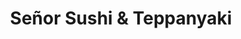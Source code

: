 ---
layout: place
title: Señor Sushi & Teppanyaki
permalink: /arizona/peoria/senor-sushi-teppanyaki.html
stateAbbr: AZ
stateName: Arizona
cityName: Peoria
seo:
  type: restaurant
  links: null
place_id: ChIJVTrzGeZrK4cRZlQOr5T7SrA
photos:
  - name: >-
      places/ChIJVTrzGeZrK4cRZlQOr5T7SrA/photos/AeeoHcIGcv-pmX2aeIdUGGNjnfmJB9-5EK9jXjuZfRSxCLAdIvTuZz7I_HNvFi4dxk-GH3YeGzrG6tvqzaEL1jy7pkO1_n3plcZqOH8ZKYE067HJ2SA7jr-X9f06O5M2bAunSvi32SInxLi4Bj-FdQRpUW5Pc_Dq7aU1JvZV3FDxxwS3yIvx4CLazLWht7Cx7VAA5OoLeVJ6Iu7rB9pAwCdk2yjMh96IClmORDvb-yDJMBgbWYsy3fG3n-XjeGXCBdc-83y0Aa0WcWz0RM5VEp6gb4xy-UTNxSv8ihhXj5iOZLrXFg
    widthPx: 1504
    heightPx: 1128
    authorAttributions:
      - displayName: Señor Sushi & Teppanyaki
        uri: https://maps.google.com/maps/contrib/108361893095647892916
        photoUri: >-
          https://lh3.googleusercontent.com/a-/ALV-UjW5Bw62hdwrzyqbsdwCykmnlQVaSitMXHrIz68W7sr75jCectM=s100-p-k-no-mo
    flagContentUri: >-
      https://www.google.com/local/imagery/report/?cb_client=maps_api_places.places_api&image_key=!1e10!2sAF1QipNtrzdRTzWIL4PuzltNxnRlu_QJ13xP4NLLA1hL&hl=en-US
    googleMapsUri: >-
      https://www.google.com/maps/place//data=!3m4!1e2!3m2!1sAF1QipNtrzdRTzWIL4PuzltNxnRlu_QJ13xP4NLLA1hL!2e10!4m2!3m1!1s0x872b6be619f33a55:0xb04afb94af0e5466
  - name: >-
      places/ChIJVTrzGeZrK4cRZlQOr5T7SrA/photos/AeeoHcKz7BZsWEIkZQk3-7OnKU-2_A4H5DDCeOSVFgkdxQaBaL8MZyHyeJtr6Lap7SCVEHfwEIOytHIqZ0EkLpxjFVIYUhUGGrcwFCG9hU0QE604GsVr5HWFq_jfJMEZZuhL4HDAlg5wxo3-CWhWt02-ncDwnPieDJyzcS6SsLVCyYIHDAc3qmSKhwDYDjg3-EImyCVhAMYW9GqoreJ7hmpoFJ5l4TLdmYAl6WRF-fWj2fYqQ9HlITuSaT-QvKD26vsdyIoT6xjhvY9UeBrz9Kq6SQZQ5PvBVUwLXH4XfPCEcaCcyQ
    widthPx: 4800
    heightPx: 3200
    authorAttributions:
      - displayName: Señor Sushi & Teppanyaki
        uri: https://maps.google.com/maps/contrib/108361893095647892916
        photoUri: >-
          https://lh3.googleusercontent.com/a-/ALV-UjW5Bw62hdwrzyqbsdwCykmnlQVaSitMXHrIz68W7sr75jCectM=s100-p-k-no-mo
    flagContentUri: >-
      https://www.google.com/local/imagery/report/?cb_client=maps_api_places.places_api&image_key=!1e10!2sAF1QipPDeYzi862HWq0S3txJRwlwf5y84Z2qS9JP72TY&hl=en-US
    googleMapsUri: >-
      https://www.google.com/maps/place//data=!3m4!1e2!3m2!1sAF1QipPDeYzi862HWq0S3txJRwlwf5y84Z2qS9JP72TY!2e10!4m2!3m1!1s0x872b6be619f33a55:0xb04afb94af0e5466
  - name: >-
      places/ChIJVTrzGeZrK4cRZlQOr5T7SrA/photos/AeeoHcKdvkcz9mwaVV-pgQshH1FHcmkUCW_FvC9YnN6L5SHVkDWCeHW8tAYBiB5tDq1y7WL_QYjvP0Y5L94iXErvRgN67WX-0gb1LlkbHrdt-gL8Viz_Qb2x6BG3S976s5USCNdx0Q1jGxAznHvw09IKCL4LZKOyGoe2m8VKr_WpivWwhcceTLBM45gtquDNaKjRjAiP-UgUr0GFEFmI0RE6_iO6wDd6BDHxArqQJLcTPwY2opoLaxnHWBqe8FOV3xAFnYMLCONTuhAz30CbMW_eg1mheVG05xtrwknwUQURmvPkLA
    widthPx: 3200
    heightPx: 4800
    authorAttributions:
      - displayName: Señor Sushi & Teppanyaki
        uri: https://maps.google.com/maps/contrib/108361893095647892916
        photoUri: >-
          https://lh3.googleusercontent.com/a-/ALV-UjW5Bw62hdwrzyqbsdwCykmnlQVaSitMXHrIz68W7sr75jCectM=s100-p-k-no-mo
    flagContentUri: >-
      https://www.google.com/local/imagery/report/?cb_client=maps_api_places.places_api&image_key=!1e10!2sAF1QipMynB9JEXF8vj3lii7aOMmEKnbAvBq37yiDTDO2&hl=en-US
    googleMapsUri: >-
      https://www.google.com/maps/place//data=!3m4!1e2!3m2!1sAF1QipMynB9JEXF8vj3lii7aOMmEKnbAvBq37yiDTDO2!2e10!4m2!3m1!1s0x872b6be619f33a55:0xb04afb94af0e5466
  - name: >-
      places/ChIJVTrzGeZrK4cRZlQOr5T7SrA/photos/AeeoHcJN3sz93xXbh1QtbSkCQdNBsxKMqSkVmcCroY37XSjFGJDaN3iAFO-uFeM7c7HqYIzxDRU3FYaaOnrLClU-j9l4apJYfS4OGDsCJm8oKLueelKnzJhB37GACQ-2nY5VOgiezlsLPl_9pX8Xa7BlM86iXm8tLLyIBrYGzHQYiEpWozsyanqOvfrLvBz7ef4uw9nXK7sl1jrJdJ2c1CtzJaTngG_I2aYnmS8nvk-p7Jm94CI3M2Ox8bmSprY6_byVPxYjO0qVj4BNw5PKxb5Vzf56ee8hpXpdm0_MXWneyWtySbm1_hk0MDSAs_6esi6FsExotz1q4wcdeSVX_CAESZSNdn1gzlItTlOMuzouTIiHjCkw9rAclnLAA90bJ90wUAEFRW1qRLvK1HYu9xxeC1N7M8GDD2uRNKm7LHSLiXw
    widthPx: 1207
    heightPx: 1417
    authorAttributions:
      - displayName: Amy Lugo
        uri: https://maps.google.com/maps/contrib/118332452820277211906
        photoUri: >-
          https://lh3.googleusercontent.com/a-/ALV-UjVyTF8cEaNbnTuo25clV7CWqvsRnuUKFPbx-KAR4JpRjVEhB7Vy=s100-p-k-no-mo
    flagContentUri: >-
      https://www.google.com/local/imagery/report/?cb_client=maps_api_places.places_api&image_key=!1e10!2sCIHM0ogKEICAgMCwt7TaFQ&hl=en-US
    googleMapsUri: >-
      https://www.google.com/maps/place//data=!3m4!1e2!3m2!1sCIHM0ogKEICAgMCwt7TaFQ!2e10!4m2!3m1!1s0x872b6be619f33a55:0xb04afb94af0e5466
  - name: >-
      places/ChIJVTrzGeZrK4cRZlQOr5T7SrA/photos/AeeoHcLyOCrUOdya6xgXa7oCh29oGiMmaOoaMtymVhlT6TD7dtKaSzhB5MRt_OcZwciA4zSHjGkPLKwoPWGdjipx1VWJJsRX-QhgWmFiE9YpT9F3Y7gtBae0DD20PsDWnMqE3lS48EpkAb8569cD3ONNcCOADvttXKC6vH-m37HD5QPSVX2BstTmGRDQ1Jy_BWaoD2dC2_QUKi-pQSf8UI5P4YvSZpSYyO4UfYiFAzVC64RT7OGM4d74Tvu8ATg2H8HhInj5FzrEKDJIhXhV4eIJWNmHZct3DS-KlGffaSGO65CceA
    widthPx: 4800
    heightPx: 3200
    authorAttributions:
      - displayName: Señor Sushi & Teppanyaki
        uri: https://maps.google.com/maps/contrib/108361893095647892916
        photoUri: >-
          https://lh3.googleusercontent.com/a-/ALV-UjW5Bw62hdwrzyqbsdwCykmnlQVaSitMXHrIz68W7sr75jCectM=s100-p-k-no-mo
    flagContentUri: >-
      https://www.google.com/local/imagery/report/?cb_client=maps_api_places.places_api&image_key=!1e10!2sAF1QipMeFxpngF1bpDQzSMv93pJy4bYWon5-dySIOXcb&hl=en-US
    googleMapsUri: >-
      https://www.google.com/maps/place//data=!3m4!1e2!3m2!1sAF1QipMeFxpngF1bpDQzSMv93pJy4bYWon5-dySIOXcb!2e10!4m2!3m1!1s0x872b6be619f33a55:0xb04afb94af0e5466
  - name: >-
      places/ChIJVTrzGeZrK4cRZlQOr5T7SrA/photos/AeeoHcJ4MSXUS6WJ2hAF8SXWFk9w84PhsuDcoJqcSSHQRaFqYPWDN1ZT0rR3EqApoI47jcFfdqa4-nitFi2mo8onGTALsA0moxwOUApgojxkX8YvHHomDinItTJyibno2eECDX-lVYLFKEOUL5qfulW5pAG3rtn5acCaEzyACZEfKq0Rd2-6PLj4l54h2QUVrL6bZ1FII7LaSo5bSzn_wLHp0-U62v9Kw4DPDZq1Zau3Eb8SYxUDb84VG79NGKl56YCQOfAahpgd_qiIkTMQIvwsh6dCR1CZNxPc32Ie7y_Aa23Sb0zToT7nbm6EsddsDc737wbr07b0Ru_hD6RqYGeh3yrA1Cs7Rq5Y4aM6NzaLtuSeOHY30As9UD10OjiTD1ybRHZM9ZwNywTMTXP8HvckwyxbID8-zI6hdIPWST1WfIin_w
    widthPx: 4080
    heightPx: 3060
    authorAttributions:
      - displayName: Ray Mora
        uri: https://maps.google.com/maps/contrib/118445192268550346994
        photoUri: >-
          https://lh3.googleusercontent.com/a-/ALV-UjVrow-9rXaGWLf4k7T4CO_sz2ETl-Wz80f_vbdhauqae3Gs7ehh=s100-p-k-no-mo
    flagContentUri: >-
      https://www.google.com/local/imagery/report/?cb_client=maps_api_places.places_api&image_key=!1e10!2sCIHM0ogKEICAgIDhu9mQDw&hl=en-US
    googleMapsUri: >-
      https://www.google.com/maps/place//data=!3m4!1e2!3m2!1sCIHM0ogKEICAgIDhu9mQDw!2e10!4m2!3m1!1s0x872b6be619f33a55:0xb04afb94af0e5466
  - name: >-
      places/ChIJVTrzGeZrK4cRZlQOr5T7SrA/photos/AeeoHcJsgDRQPjXJOeZumKqDRPzBxztCh1LgKZ2Gt4OaQS5SlYeLz2s3L-XJbncZW16cLOPC84MlD30OPKGvEk3IRmKA0k7HG2BU9l5w9PY4uiMk0JH63fSTQ0MyXtPdeppsf8fnxfEIYJD4FFtJxd9S6OpLwhxn3TKiys_URS53dpO9sWuV8LFcPuA3jm8LW2LarbWd9e_snNZc2xlFaTyYuVafe6Le-P2NiS9H-VX4tAQwT0obPtThv7DuQAN6kG4tzUDTa3RpdeOTJYIMJ64TUDFpDuffkpl4EeBK5GhNnXTm5A
    widthPx: 4800
    heightPx: 3200
    authorAttributions:
      - displayName: Señor Sushi & Teppanyaki
        uri: https://maps.google.com/maps/contrib/108361893095647892916
        photoUri: >-
          https://lh3.googleusercontent.com/a-/ALV-UjW5Bw62hdwrzyqbsdwCykmnlQVaSitMXHrIz68W7sr75jCectM=s100-p-k-no-mo
    flagContentUri: >-
      https://www.google.com/local/imagery/report/?cb_client=maps_api_places.places_api&image_key=!1e10!2sAF1QipNPAdkt7OL9tdWSTJO3kaYbNdnbPMw_RrCbiI7F&hl=en-US
    googleMapsUri: >-
      https://www.google.com/maps/place//data=!3m4!1e2!3m2!1sAF1QipNPAdkt7OL9tdWSTJO3kaYbNdnbPMw_RrCbiI7F!2e10!4m2!3m1!1s0x872b6be619f33a55:0xb04afb94af0e5466
  - name: >-
      places/ChIJVTrzGeZrK4cRZlQOr5T7SrA/photos/AeeoHcI1yhyPmPSpk7IO8jHhde3ZBVGGpDzH9Xppr3mlYpzpUGdUTYNUSrUDY6vSvQwQd19xfZd907VTyMnwu46refxn90QNjC_-QPqe9jwlM8rKnj2Qx25JltrtchCGMXsHJFrcAbsSuSjd4S9eIEmfIjwafWu5_85lHDDbqm0p7Ddb5i6-uHS7Li38UGmvu-d4acDZ5s_nHEfw8uywxIKPG5aTgfTJWva6-x12zl8l5j5-eW7pd_6YuRV0D-ONYTYdOS9YLVFe1dllQcioPh8yxF-tKn8588kMXPyMp-cDXmFuH8KfsZCmiL45y5m8WZ2WEMo4YpJKxt5gHWN7t3fwVN9cDo7kP6Y6BfRXSEwmOlYZwpnE34raX1O34bzGxCxqvkIdXocUpJixe9p7MF4Ploy1sLqEjXGpwXA6pRgcMCQN5t7x
    widthPx: 4000
    heightPx: 3000
    authorAttributions:
      - displayName: Kris M
        uri: https://maps.google.com/maps/contrib/115190716966611800207
        photoUri: >-
          https://lh3.googleusercontent.com/a/ACg8ocKAgad3vx7lClTHTPL-y9if8oXeuswfo3I12-o0rVox_yfjMQ=s100-p-k-no-mo
    flagContentUri: >-
      https://www.google.com/local/imagery/report/?cb_client=maps_api_places.places_api&image_key=!1e10!2sCIHM0ogKEICAgICr1aLBxQE&hl=en-US
    googleMapsUri: >-
      https://www.google.com/maps/place//data=!3m4!1e2!3m2!1sCIHM0ogKEICAgICr1aLBxQE!2e10!4m2!3m1!1s0x872b6be619f33a55:0xb04afb94af0e5466
  - name: >-
      places/ChIJVTrzGeZrK4cRZlQOr5T7SrA/photos/AeeoHcIn7tmycDbKRoOgz3j-58nXAKWMBwxDKCbRpstWdCQz4BNjxTglHTHCB6bv15PsJSmDVgKhHnv9jd2ZNTLAyOVIPwA3jmjFrJbiF5NrIpo0GkEZA7JsqzH711mcb1p9KwXJOnKe3-VsVziw2oKprugnM3eEKfVSH_rIPeLuAC1NKlro_RisG1IFBUtzJXlWjCT_KkHgExNoPRSiH-7cxUCC6r6HfccVSwPA2pzYdqfLCBv3y5wmn7WydHbB_yGH-JHoWf-SU-HgxeZmQmpaZz9JhCONadPztsOVOPV7F-QWOqIcxiqgEfF9niLx9xvWaa1V_yplqe1tY43r28nLxL-p0cid4ZOOV_ktWhGC4Qm_iYvMY_KjTntmwCVjx9TkRiZEW-WNb0ZtVWsC2ehG7_ZTi7EOGAMd5MwUshkS8j6Mpko
    widthPx: 4080
    heightPx: 3060
    authorAttributions:
      - displayName: Ray Mora
        uri: https://maps.google.com/maps/contrib/118445192268550346994
        photoUri: >-
          https://lh3.googleusercontent.com/a-/ALV-UjVrow-9rXaGWLf4k7T4CO_sz2ETl-Wz80f_vbdhauqae3Gs7ehh=s100-p-k-no-mo
    flagContentUri: >-
      https://www.google.com/local/imagery/report/?cb_client=maps_api_places.places_api&image_key=!1e10!2sCIHM0ogKEICAgIDhu9mQzwE&hl=en-US
    googleMapsUri: >-
      https://www.google.com/maps/place//data=!3m4!1e2!3m2!1sCIHM0ogKEICAgIDhu9mQzwE!2e10!4m2!3m1!1s0x872b6be619f33a55:0xb04afb94af0e5466
  - name: >-
      places/ChIJVTrzGeZrK4cRZlQOr5T7SrA/photos/AeeoHcIZjVz0lR_LxLNu_IFtsET93tBxHViswrwpbpmdp3sF8dvmIMLXaynOQNDN_60KkCrSPyh6PBKuko2NFUUk8yju6qyrhaSwWALZPKOVqWZaQewlFIonvMVRjQIzUZOpUHCN_BJ3RUAj3L--gswnahGLHYh4LtXgYq0jui81i318CasdHZ4o0wyUTxAgVIVXMIKFqEzoU5mjPgRP9zxbpVm83RS8R1AFDf5Ir8fhPJcKepixlev0o3bhAIkmSs2WhSXDgvSXBSPsgZTaM6BtAmPKXIiqjBY96AIu5opleBXgu3v0YRau3h1mBZVdgQkx5x2NmhMlfG7ReGWnX1lK8n-NA2_Vg2xSfYPFxMc5U9e3zDdZxEEp1YybXlB-TxFfYAvHxTVBWoqvp7DQ7TPhNcX0CpzY9o2deK8VCReZEeDVkU8
    widthPx: 3000
    heightPx: 3000
    authorAttributions:
      - displayName: Billy Bob
        uri: https://maps.google.com/maps/contrib/100296467773238516802
        photoUri: >-
          https://lh3.googleusercontent.com/a/ACg8ocIiFoZbUkuO72eoCcTmFW3N4jqRVdHqcgSrynbAhRwnXCC5Xg=s100-p-k-no-mo
    flagContentUri: >-
      https://www.google.com/local/imagery/report/?cb_client=maps_api_places.places_api&image_key=!1e10!2sCIHM0ogKEICAgIDWpK_-kQE&hl=en-US
    googleMapsUri: >-
      https://www.google.com/maps/place//data=!3m4!1e2!3m2!1sCIHM0ogKEICAgIDWpK_-kQE!2e10!4m2!3m1!1s0x872b6be619f33a55:0xb04afb94af0e5466
address: 10738 N 75th Ave, Peoria, AZ 85345, USA
street: 10738 N 75th Ave
city: Peoria
state: AZ
zip: '85345'
country: USA
neighborhood: Downtown Peoria
latitude: '33.582661'
longitude: '-112.221467'
accessibility_options:
  wheelchairAccessibleParking: true
  wheelchairAccessibleEntrance: true
  wheelchairAccessibleRestroom: true
  wheelchairAccessibleSeating: true
business_status: OPERATIONAL
name: Señor Sushi & Teppanyaki
google_maps_links:
  directionsUri: >-
    https://www.google.com/maps/dir//''/data=!4m7!4m6!1m1!4e2!1m2!1m1!1s0x872b6be619f33a55:0xb04afb94af0e5466!3e0
  placeUri: https://maps.google.com/?cid=12703242314962588774
  writeAReviewUri: >-
    https://www.google.com/maps/place//data=!4m3!3m2!1s0x872b6be619f33a55:0xb04afb94af0e5466!12e1
  reviewsUri: >-
    https://www.google.com/maps/place//data=!4m4!3m3!1s0x872b6be619f33a55:0xb04afb94af0e5466!9m1!1b1
  photosUri: >-
    https://www.google.com/maps/place//data=!4m3!3m2!1s0x872b6be619f33a55:0xb04afb94af0e5466!10e5
primary_type: Restaurant
opening_hours:
  regular: null
  current: null
secondary_opening_hours:
  regular:
    weekdayDescriptions: null
    type: null
  current:
    weekdayDescriptions: null
    type: null
phone: null
price_level: null
price_range: null
rating: null
rating_count: 0
website: null
description: >-
  Discover Señor Sushi & Teppanyaki in Peoria, AZ$$$Señor Sushi & Teppanyaki in
  Peoria, AZ, stands out as a casual spot blending Japanese-inspired dishes with
  creative twists, making it a go-to for sushi enthusiasts in the area. This
  restaurant features fresh teppanyaki fare prepared with flair right at your
  table, alongside inventive rolls that fuse bold flavors for an exciting dining
  experience. With accessibility options like wheelchair-friendly parking and
  seating, it's designed to welcome everyone looking for a relaxed meal. The bar
  adds to the appeal with a selection of cocktails that pair perfectly with the
  menu, creating a lively atmosphere for groups or solo diners. Whether you're
  exploring sushi restaurants nearby or seeking Japanese-inspired places in
  Peoria, this spot delivers on fresh ingredients and vibrant presentation.
generative_summary: >-
  Discover Señor Sushi & Teppanyaki in Peoria, AZ$$$Señor Sushi & Teppanyaki in
  Peoria, AZ, stands out as a casual spot blending Japanese-inspired dishes with
  creative twists, making it a go-to for sushi enthusiasts in the area. This
  restaurant features fresh teppanyaki fare prepared with flair right at your
  table, alongside inventive rolls that fuse bold flavors for an exciting dining
  experience. With accessibility options like wheelchair-friendly parking and
  seating, it's designed to welcome everyone looking for a relaxed meal. The bar
  adds to the appeal with a selection of cocktails that pair perfectly with the
  menu, creating a lively atmosphere for groups or solo diners. Whether you're
  exploring sushi restaurants nearby or seeking Japanese-inspired places in
  Peoria, this spot delivers on fresh ingredients and vibrant presentation.
generative_disclosure: Summarized by AI using the Grok-3-Mini model.
reviews: null
review_summary: >-
  What Visitors Are Buzzing About$$$From what folks are sharing online, diners
  at this sushi spot generally appreciate the creative fusion of flavors that
  make meals feel fresh and fun, often highlighting the tasty rolls and
  interactive teppanyaki cooking as standout features. Many comments mention the
  welcoming vibe and solid portions that leave you satisfied without breaking
  the bank, making it a reliable choice for casual outings. While some note that
  wait times can vary during peak hours, the overall consensus leans positive,
  with praise for the flavorful dishes that keep people coming back for more. If
  you're hunting for top-rated sushi options around Peoria, visitors often say
  the experience here hits the mark with its mix of entertainment and great
  taste. All in all, it's a spot that seems to deliver a solid, enjoyable vibe
  for those craving Japanese-inspired eats.
review_disclosure: Summarized by AI using the Grok-3-Mini model.
parking_options: null
payment_options: null
allow_dogs: null
curbside_pickup: null
delivery: null
dine_in: null
good_for_children: null
good_for_groups: null
good_for_sports: null
live_music: null
menu_for_children: null
outdoor_seating: null
reservable: null
restroom: null
serves_beer: null
serves_breakfast: null
serves_brunch: null
serves_cocktails: null
serves_coffee: null
serves_dinner: null
serves_dessert: null
serves_lunch: null
serves_vegetarian_food: null
serves_wine: null
takeout: null
update_category: pro
places_description: null

---